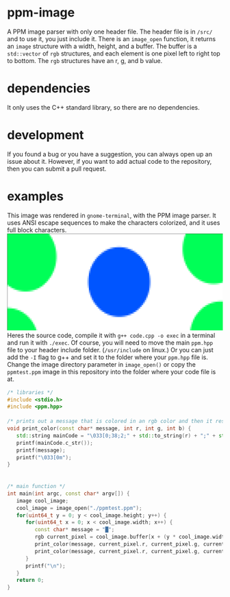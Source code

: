 # ppm-image
A PPM image parser with only one header file. The header file is in `/src/` and to use it, you just include it.
There is an `image_open` function, it returns an `image` structure with a width, height, and a buffer. The buffer is a `std::vector` of `rgb` structures, and each element is one pixel left to right top to bottom. The `rgb` structures have an r, g, and b value.
# dependencies
It only uses the C++ standard library, so there are no dependencies.
# development
If you found a bug or you have a suggestion, you can always open up an issue about it. However, if you want to add actual code to the repository, then you can submit a pull request.
# examples
This image was rendered in `gnome-terminal`, with the PPM image parser. It uses ANSI escape sequences to make the characters colorized, and it uses full block characters.
![Screenshot](./examples/asciiexample.png)
Heres the source code, compile it with `g++ code.cpp -o exec` in a terminal and run it with `./exec`. Of course, you will need to move the main `ppm.hpp` file to your header include folder. (`/usr/include` on linux.) Or you can just add the `-I` flag to g++ and set it to the folder where your `ppm.hpp` file is. Change the image directory parameter in `image_open()` or copy the `ppmtest.ppm` image in this repository into the folder where your code file is at.
```c++
/* libraries */
#include <stdio.h>
#include <ppm.hpp>

/* prints out a message that is colored in an rgb color and then it resets the terminal color */
void print_color(const char* message, int r, int g, int b) {
   std::string mainCode = "\033[0;38;2;" + std::to_string(r) + ";" + std::to_string(g) + ";" + std::to_string(b) + "m";
   printf(mainCode.c_str());
   printf(message);
   printf("\033[0m");
}


/* main function */
int main(int argc, const char* argv[]) {
   image cool_image;
   cool_image = image_open("./ppmtest.ppm");
   for(uint64_t y = 0; y < cool_image.height; y++) {
      for(uint64_t x = 0; x < cool_image.width; x++) {
         const char* message = "█";
         rgb current_pixel = cool_image.buffer[x + (y * cool_image.width)];
         print_color(message, current_pixel.r, current_pixel.g, current_pixel.b);
         print_color(message, current_pixel.r, current_pixel.g, current_pixel.b);
      }
      printf("\n");
   }
   return 0;
}  
```
